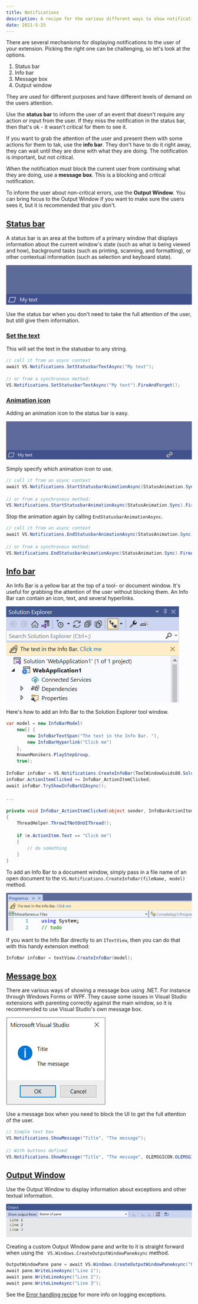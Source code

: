 ```yaml
---
title: Notifications
description: A recipe for the various different ways to show notifications to users.
date: 2021-5-25
---
```


There are several mechanisms for displaying notifications to the user of your extension. Picking the right one can be challenging, so let's look at the options.

1. Status bar
2. Info bar
3. Message box
4. Output window

They are used for different purposes and have different levels of demand on the users attention.

Use the **status bar** to inform the user of an event that doesn't require any action or input from the user. If they miss the notification in the status bar, then that's ok - it wasn't critical for them to see it.

If you want to grab the attention of the user and present them with some actions for them to tak, use the **info bar**. They don't have to do it right away, they can wait until they are done with what they are doing. The notification is important, but not critical.

When the notification must block the current user from continuing what they are doing, use a **message box**. This is a blocking and critical notification.

To inform the user about non-critical errors, use the **Output Window**. You can bring focus to the Output Window if you want to make sure the users sees it, but it is recommended that you don't.

## [Status bar](#status-bar)
A status bar is an area at the bottom of a primary window that displays information about the current window's state (such as what is being viewed and how), background tasks (such as printing, scanning, and formatting), or other contextual information (such as selection and keyboard state).

![Status bar showing custom text](../assets/img/statusbar.png)

Use the status bar when you don't need to take the full attention of the user, but still give them information.

### [Set the text](#set-the-text)
This will set the text in the statusbar to any string.

```csharp
// call it from an async context
await VS.Notifications.SetStatusbarTextAsync("My text");

// or from a synchronous method:
VS.Notifications.SetStatusbarTextAsync("My text").FireAndForget();
```

### [Animation icon](#animation-icon)
Adding an animation icon to the status bar is easy.

![Statusbar animating using the StatusAnimation.Sync icon](../assets/img/statusbar-animation.gif)

Simply specify which animation icon to use.

```csharp
// call it from an async context
await VS.Notifications.StartStatusbarAnimationAsync(StatusAnimation.Sync);

// or from a synchronous method:
VS.Notifications.StartStatusbarAnimationAsync(StatusAnimation.Sync).FireAndForget();
```

Stop the animation again by calling `EndStatusbarAnimationAsync`.

```csharp
// call it from an async context
await VS.Notifications.EndStatusbarAnimationAsync(StatusAnimation.Sync);

// or from a synchronous method:
VS.Notifications.EndStatusbarAnimationAsync(StatusAnimation.Sync).FireAndForget();
```

## [Info bar](#info-bar)
An Info Bar is a yellow bar at the top of a tool- or document window. It's useful for grabbing the attention of the user without blocking them. An Info Bar can contain an icon, text, and several hyperlinks.

![An Info Bar showing in Solution Explorer](../assets/img/infobar-sol-exp.png)

Here's how to add an Info Bar to the Solution Explorer tool window.

```csharp
var model = new InfoBarModel(
    new[] {
        new InfoBarTextSpan("The text in the Info Bar. "),
        new InfoBarHyperlink("Click me")
    },
    KnownMonikers.PlayStepGroup,
    true);

InfoBar infoBar = VS.Notifications.CreateInfoBar(ToolWindowGuids80.SolutionExplorer, model);
infoBar.ActionItemClicked += InfoBar_ActionItemClicked;
await infoBar.TryShowInfoBarUIAsync();

...

private void InfoBar_ActionItemClicked(object sender, InfoBarActionItemEventArgs e)
{
    ThreadHelper.ThrowIfNotOnUIThread();

    if (e.ActionItem.Text == "Click me")
    {
        // do something
    }
}
```

To add an Info Bar to a document window, simply pass in a file name of an open document to the `VS.Notifications.CreateInfoBar(fileName, model)` method.

![An Info Bar showing at the top of a document](../assets/img/info-bar-document.png)

If you want to the Info Bar directly to an `ITextView`, then you can do that with this handy extension method:

```csharp
InfoBar infoBar = textView.CreateInfoBar(model);
```

## [Message box](#message-box)
There are various ways of showing a message box using .NET. For instance through Windows Forms or WPF. They cause some issues in Visual Studio extensions with parenting correctly against the main window, so it is recommended to use Visual Studio's own message box.

![Native Visual Studio message box](../assets/img/messagebox.png)

Use a message box when you need to block the UI to get the full attention of the user.

```csharp
// Simple text box
VS.Notifications.ShowMessage("Title", "The message");

// With buttons defined
VS.Notifications.ShowMessage("Title", "The message", OLEMSGICON.OLEMSGICON_INFO, OLEMSGBUTTON.OLEMSGBUTTON_OKCANCEL);   
```

## [Output Window](#output-window)
Use the Output Window to display information about exceptions and other textual information.

![Text written to custom Output Window pane](../assets/img/output-window.png)

Creating a custom Output Window pane and write to it is straight forward when using the ` VS.Windows.CreateOutputWindowPaneAsync` method.

```csharp
OutputWindowPane pane = await VS.Windows.CreateOutputWindowPaneAsync("Name of pane");
await pane.WriteLineAsync("Line 1");
await pane.WriteLineAsync("Line 2");
await pane.WriteLineAsync("Line 3");

```

See the [Error handling recipe](error-handling.html) for more info on logging exceptions.
